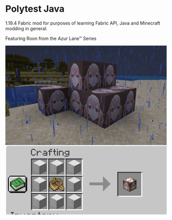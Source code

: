 # Polytest Java
1.19.4 Fabric mod for purposes of learning Fabric API, Java and Minecraft modding in general.

Featuring Roon from the Azur Lane™ Series

![Demo](https://github.com/dzerofive/polytest-java/blob/main/screenshot.jpg)
![Crafting](https://github.com/dzerofive/polytest-java/blob/main/craft.jpg)
